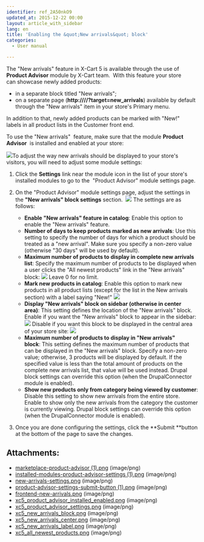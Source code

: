 ```yaml
---
identifier: ref_2A50nkO9
updated_at: 2015-12-22 00:00
layout: article_with_sidebar
lang: en
title: 'Enabling the &quot;New arrivals&quot; block'
categories:
  - User manual

---
```



The "New arrivals" feature in X-Cart 5 is available through the use of **Product Advisor** module by X-Cart team.  With this feature your store can showcase newly added products:

*   in a separate block titled "New arrivals";
*   on a separate page (**http://<your-domain>/<x-cart-5-directory>/?target=new_arrivals**) available by default through the "New arrivals" item in your store's Primary menu.

In addition to that, newly added products can be marked with "New!" labels in all product lists in the Customer front end.

To use the "New arrivals"  feature, make sure that the module **Product Advisor**  is installed and enabled at your store:

![]({{site.baseurl}}/attachments/6389778/8717811.png?effects=drop-shadow)To adjust the way new arrivals should be displayed to your store's visitors, you will need to adjust some module settings:

1.  Click the **Settings** link near the module icon in the list of your store's installed modules to go to the  "Product Advisor" module settings page.
2.  On the "Product Advisor" module settings page, adjust the settings in the **"New arrivals" block settings** section.
     ![]({{site.baseurl}}/attachments/6389778/8717812.png?effects=drop-shadow)
    The settings are as follows:

    *   **Enable "New arrivals" feature in catalog**: Enable this option to enable the "New arrivals" feature. 
    *   **Number of days to keep products marked as new arrivals**: Use this setting to specify the number of days for which a product should be treated as a "new arrival". Make sure you specify a non-zero value (otherwise "30 days" will be used by default).
    *   **Maximum number of products to display in complete new arrivals list**: Specify the maximum number of products to be displayed when a user clicks the "All newest products" link in the "New arrivals" block:
        ![]({{site.baseurl}}/attachments/6389778/8717847.png?effects=drop-shadow)
        Leave 0 for no limit.
    *   **Mark new products in catalog**: Enable this option to mark new products in all product lists (except for the list in the New arrivals section) with a label saying "New!"
        ![]({{site.baseurl}}/attachments/6389778/8717846.png?effects=drop-shadow)
    *   **Display "New arrivals" block on sidebar (otherwise in center area)**: This setting defines the location of the "New arrivals" block. Enable if you want the "New arrivals" block to appear in the sidebar:
        ![]({{site.baseurl}}/attachments/6389778/8717813.png?effects=drop-shadow)
        Disable if you want this block to be displayed in the central area of your store site:
        ![]({{site.baseurl}}/attachments/6389778/8717845.png?effects=drop-shadow)
    *   **Maximum number of products to display in "New arrivals" block**: This setting defines the maximum number of products that can be displayed in the "New arrivals" block. Specify a non-zero value; otherwise, 3 products will be displayed by default. If the specified value is less than the total amount of products on the complete new arrivals list, that value will be used instead. Drupal block settings can override this option (when the DrupalConnector module is enabled).
    *   **Show new products only from category being viewed by customer**: Disable this setting to show new arrivals from the entire store. Enable to show only the new arrivals from the category the customer is currently viewing. Drupal block settings can override this option (when the DrupalConnector module is enabled).

3.  Once you are done configuring the settings, click the **Submit **button at the bottom of the page to save the changes.

## Attachments:

* [marketplace-product-advisor (1).png]({{site.baseurl}}/attachments/6389778/6586389.png) (image/png)
* [installed-modules-product-advisor-settings (1).png]({{site.baseurl}}/attachments/6389778/6586390.png) (image/png)
* [new-arrivals-settings.png]({{site.baseurl}}/attachments/6389778/6586391.png) (image/png)
* [product-advisor-settings-submit-button (1).png]({{site.baseurl}}/attachments/6389778/6586392.png) (image/png)
* [frontend-new-arrivals.png]({{site.baseurl}}/attachments/6389778/6586393.png) (image/png)
* [xc5_product_advisor_installed_enabled.png]({{site.baseurl}}/attachments/6389778/8717811.png) (image/png)
* [xc5_product_advisor_settings.png]({{site.baseurl}}/attachments/6389778/8717812.png) (image/png)
* [xc5_new_arrivals_block.png]({{site.baseurl}}/attachments/6389778/8717813.png) (image/png)
* [xc5_new_arrivals_center.png]({{site.baseurl}}/attachments/6389778/8717845.png) (image/png)
* [xc5_new_arrivals_label.png]({{site.baseurl}}/attachments/6389778/8717846.png) (image/png)
* [xc5_all_newest_products.png]({{site.baseurl}}/attachments/6389778/8717847.png) (image/png)